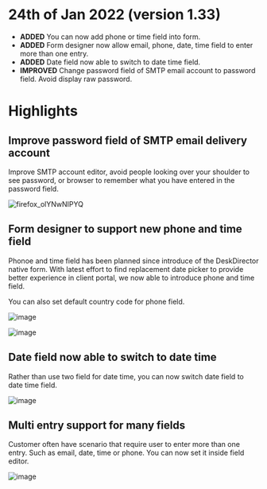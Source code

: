 # 24th of Jan 2022 (version 1.33)

- **ADDED** You can now add phone or time field into form.
- **ADDED** Form designer now allow email, phone, date, time field to enter more than one entry.
- **ADDED** Date field now able to switch to date time field.
- **IMPROVED** Change password field of SMTP email account to password field. Avoid display raw password.

# Highlights

## Improve password field of SMTP email delivery account

Improve SMTP account editor, avoid people looking over your shoulder to see password, or browser to remember what you have entered in the password field.

![firefox_olYNwNIPYQ](https://user-images.githubusercontent.com/1712143/150718450-d11657e0-a38e-4d92-81f6-66d8addbcb96.png)

## Form designer to support new phone and time field

Phonoe and time field has been planned since introduce of the DeskDirector native form. With latest effort to find replacement date picker to provide better experience in client portal, we now able to introduce phone and time field.

You can also set default country code for phone field.

![image](https://user-images.githubusercontent.com/1712143/150718722-bac37a82-12a2-45b0-8732-834c07a39582.png)

![image](https://user-images.githubusercontent.com/1712143/150718914-9d1ff2d7-c772-45eb-9ae0-34adb3de5bcc.png)

## Date field now able to switch to date time

Rather than use two field for date time, you can now switch date field to date time field.

![image](https://user-images.githubusercontent.com/1712143/150719001-63f2a3b5-c42a-424a-bd20-af01f219bfcd.png)

## Multi entry support for many fields

Customer often have scenario that require user to enter more than one entry. Such as email, date, time or phone. You can now set it inside field editor.

![image](https://user-images.githubusercontent.com/1712143/150719087-32c5513b-54e6-4153-8458-6233d2415b3a.png)

